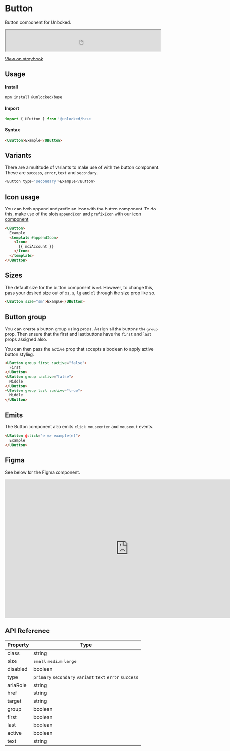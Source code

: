 # Button

Button component for Unlocked.

 <iframe
  src="https://www.storybook.unlocked.to/iframe.html?id=components-button--primary&viewMode=story"
  width="100%"
  height="70"
></iframe>

[View on storybook](https://www.storybook.unlocked.to/?path=/story/components-icon--primary)

## Usage

#### Install
```bash
npm install @unlocked/base
```

#### Import
```js
import { UButton } from '@unlocked/base
```

#### Syntax 
```html
<UButton>Example</UButton>
```
## Variants

There are a multitude of variants to make use of with the button component. These are `success`, `error`, `text` and `secondary`.

```js
<Button type='secondary'>Example</Button>
```
## Icon usage
You can both append and prefix an icon with the button component. To do this, make use of the slots `appendIcon` and `prefixIcon` with our [icon component]('/components/icon.html').

```html
<UButton>
  Example
  <template #appendIcon>
    <Icon>
      {{ mdiAccount }}
    </Icon>
  </template>
</UButton>
```

## Sizes

The default size for the button component is `md`. However, to change this, pass your desired size out of `xs`, `s`, `lg` and `xl` through the size prop like so.

```html
<UButton size="sm">Example</UButton>
```

## Button group
You can create a button group using props. Assign all the buttons the `group` prop. Then ensure that the first and last buttons have the `first` and `last` props assigned also. 

You can then pass the `active` prop that accepts a boolean to apply active button styling. 

```html
<UButton group first :active="false">
  First
</UButton>
<UButton group :active="false">
  Middle
</UButton>
<UButton group last :active="true">
  Middle
</UButton>
```

## Emits
The Button component also emits `click`, `mouseenter` and `mouseout` events.

```html
<UButton @click="e => example(e)">
  Example
</UButton>
```

## Figma

See below for the Figma component.

<iframe style="border: 1px solid rgba(0, 0, 0, 0.1);" width="800" height="450" src="https://www.figma.com/embed?embed_host=share&url=https%3A%2F%2Fwww.figma.com%2Ffile%2F3RLpJ0ZEXlbIBYLTUtLaL9%2Funlocked-ui%3Fnode-id%3D4%253A624" allowfullscreen></iframe>

## API Reference

| Property              | Type                       |
| --------------------- | -------------------------- |
| class       | string | string[]            |
| size       | `small` `medium` `large`            |
| disabled       | boolean           |
| type       | `primary` `secondary` `variant` `text` `error` `success`           |
| ariaRole | string |
| href | string | 
| target | string |
| group | boolean |
| first | boolean |
| last | boolean |
| active | boolean |
| text | string |
